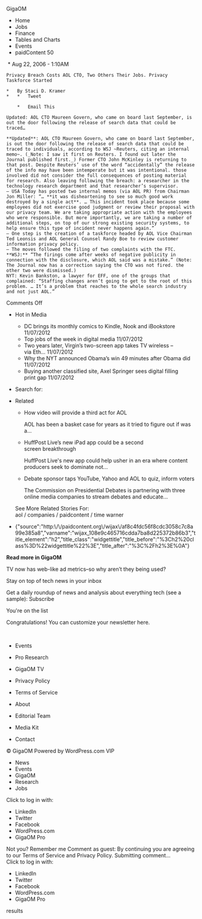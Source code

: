 GigaOM  

*   Home
*   Jobs
*   Finance
*   Tables and Charts
*   Events
*   paidContent 50

 *   Aug 22, 2006 - 1:10AM
    
    Privacy Breach Costs AOL CTO, Two Others Their Jobs. Privacy Taskforce Started
    
    *   By Staci D. Kramer
    *   *   Tweet
        
        *   Email This
    
    Updated: AOL CTO Maureen Govern, who came on board last September, is out the door following the release of search data that could be traced…
    
    **Updated**: AOL CTO Maureen Govern, who came on board last September, is out the door following the release of search data that could be traced to individuals, according to WSJ ~Reuters, citing an internal memo~. (_Note: I saw it first on Reuters. I found out later the Journal published first._) Former CTO John McKinley is returning to that post. Despite Reuters’ use of the word “accidentally” the release of the info may have been intemperate but it was intentional. those involved did not consider the full consequences of posting material for research. Also leaving following the breach: a researcher in the technology research department and that researcher’s supervisor.  
    – USA Today has posted two internal memos (via AOL PR) from Chairman Jon Miller: “… **it was disheartening to see so much good work destroyed by a single act**. … This incident took place because some employees did not exercise good judgment or review their proposal with our privacy team. We are taking appropriate action with the employees who were responsible. But more importantly, we are taking a number of additional steps, on top of our strong existing security systems, to help ensure this type of incident never happens again.”  
    – One step is the creation of a taskforce headed by AOL Vice Chairman Ted Leonsis and AOL General Counsel Randy Boe to review customer information privacy policy.  
    – The moves followed the filing of two complaints with the FTC.  
    **WSJ:** “The firings come after weeks of negative publicity in connection with the disclosure, which AOL said was a mistake.” (Note: The Journal now has a correction saying the CTO was not fired. the other two were dismissed.)  
    NYT: Kevin Bankston, a lawyer for EFF, one of the groups that complained: “Staffing changes aren’t going to get to the root of this problem. … It’s a problem that reaches to the whole search industry and not just AOL.”
    
Comments Off

*   Hot in Media
    *   DC brings its monthly comics to Kindle, Nook and iBookstore 11/07/2012
    *   Top jobs of the week in digital media 11/07/2012
    *   Two years later, Virgin’s two-screen app takes TV wireless – via Eth... 11/07/2012
    *   Why the NYT announced Obama’s win 49 minutes after Obama did 11/07/2012
    *   Buying another classified site, Axel Springer sees digital filling print gap 11/07/2012

*   Search for:
*   Related
    
    *   How video will provide a third act for AOL
        
        AOL has been a basket case for years as it tried to figure out if was a...
        
    *   HuffPost Live’s new iPad app could be a second screen breakthrough
        
        HuffPost Live's new app could help usher in an era where content producers seek to dominate not...
        
    *   Debate sponsor taps YouTube, Yahoo and AOL to quiz, inform voters
        
        The Commission on Presidential Debates is partnering with three online media companies to stream debates and educate...
        
    
    See More Related Stories For:  
    aol / companies / paidcontent / time warner

*   {"source":"http:\\/\\/paidcontent.org\\/wijax\\/af8c4fdc56f8cdc3058c7c8a99e385a8","varname":"wijax\_108e9c465716cdda7ba8d225372b86b3","title\_element":"h2","title\_class":"widgettitle","title\_before":"%3Ch2%20class%3D%22widgettitle%22%3E","title\_after":"%3C%2Fh2%3E%0A"}

**Read more in GigaOM**

TV now has web-like ad metrics–so why aren’t they being used?

Stay on top of tech news in your inbox

Get a daily roundup of news and analysis about everything tech (see a sample): Subscribe

You're on the list

Congratulations! You can customize your newsletter here.

 

*   Events
*   Pro Research
*   GigaOM TV

*   Privacy Policy
*   Terms of Service
*   About
*   Editorial Team
*   Media Kit
*   Contact

© GigaOM Powered by WordPress.com VIP  

*   News
*   Events
*   GigaOM
*   Research
*   Jobs

Click to log in with:

*   LinkedIn
*   Twitter
*   Facebook
*   WordPress.com
*   GigaOM Pro

Not you? Remember me Comment as guest: By continuing you are agreeing to our Terms of Service and Privacy Policy. Submitting comment...  
Click to log in with:

*   LinkedIn
*   Twitter
*   Facebook
*   WordPress.com
*   GigaOM Pro

results